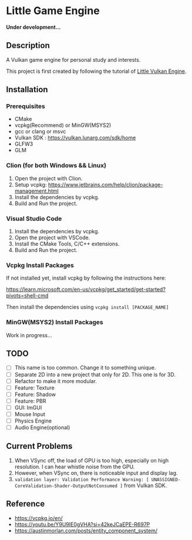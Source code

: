 # Little Game Engine

**Under development...**

## Description

A Vulkan game engine for personal study and interests.

This project is first created by following the tutorial
of [Little Vulkan Engine](https://youtu.be/Y9U9IE0gVHA?si=42keJCaEPE-R697P).

## Installation

### Prerequisites

- CMake
- vcpkg(Recommend) or MinGW(MSYS2)
- gcc or clang or msvc
- Vulkan SDK : https://vulkan.lunarg.com/sdk/home
- GLFW3
- GLM

### Clion (for both Windows && Linux)

1. Open the project with Clion.
2. Setup vcpkg:
   https://www.jetbrains.com/help/clion/package-management.html
3. Install the dependencies by vcpkg.
4. Build and Run the project.

### Visual Studio Code

1. Install the dependencies by vcpkg.
2. Open the project with VSCode.
3. Install the CMake Tools, C/C++ extensions.
4. Build and Run the project.

### Vcpkg Install Packages

If not installed yet, install vcpkg by following the instructions here:

https://learn.microsoft.com/en-us/vcpkg/get_started/get-started?pivots=shell-cmd

Then install the dependencies using
`vcpkg install [PACKAGE_NAME]`

### MinGW(MSYS2) Install Packages

Work in progress...

## TODO

- [ ] This name is too common. Change it to something unique.
- [ ] Separate 2D into a new project that only for 2D. This one is for 3D.
- [ ] Refactor to make it more modular.
- [ ] Feature: Texture
- [ ] Feature: Shadow
- [ ] Feature: PBR
- [ ] GUI: ImGUI
- [ ] Mouse Input
- [ ] Physics Engine
- [ ] Audio Engine(optional)

## Current Problems

1. When VSync off, the load of GPU is too high, especially on high resolution. I can hear whistle noise from the GPU.
2. However, when VSync on, there is noticeable input and display lag.
3. `validation layer: Validation Performance Warning: [ UNASSIGNED-CoreValidation-Shader-OutputNotConsumed ]` from
   Vulkan SDK.

## Reference

- https://vcpkg.io/en/
- https://youtu.be/Y9U9IE0gVHA?si=42keJCaEPE-R697P
- https://austinmorlan.com/posts/entity_component_system/
